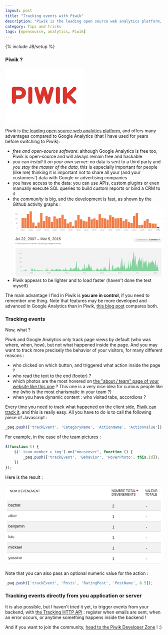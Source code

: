 ```yaml
---
layout: post
title: "Tracking events with Piwik"
description: "Piwik is the leading open source web analytics platform, in this post I will explain how to track specific events triggered on the client side"
category: Tips and tricks
tags: [opensource, analytics, Piwik]
---
```

{% include JB/setup %}

### Piwik ?

![Piwik logo](/assets/illustrations/pw_logo.png)

Piwik is [the leading open source web analytics platform](http://piwik.org/what-is-piwik/), and offers many advantages compared to Google Analytics (that I have used for years before switching to Piwik):

* *free and open-source software*: although Google Analytics is free too, Piwik is open-source and will always remain free and hackable
* you can *install it on your own server*: no data is sent to a third party and *you stay the master of the data*, this is especially important for people (like me) thinking it is important not to share all your (and your customers') data with Google or advertising companies
* you have access to the data: you can use APIs, custom plugins or even manually execute SQL queries to build custom reports or bind a CRM to it
* the *community* is big, and the development is fast, as shown by the Github activity graphs :
[![Commits graph](/assets/illustrations/pw_github_commits.png)](https://github.com/piwik/piwik/graphs/commit-activity)
[![Contributions graph](/assets/illustrations/pw_github_stats.png)](https://github.com/piwik/piwik/graphs/contributors)
* Piwik appears to be lighter and to load faster (haven't done the test myself)

The main advantage I find in Piwik is **you are in control**, if you need to remember one thing. Note that features may be more developed and advanced in Google Analytics than in Piwik, [this blog post](http://www.zenincognito.com/piwik-vs-google-analytics-a-detailed-review/) compares both.

### Tracking events

Now, what ?

Piwik and Google Analytics only track page views by default (who was where, when, how), but not what happened inside the page. And you may want to track more precisely the behavior of your visitors, for many different reasons :

* who clicked on which button, and triggered what action inside the page ?
* who read the text to the end (footer) ?
* which photos are the most hovered on [the "about / team" page of your website like this one](https://geoponts.enpc.fr/about) ? This one is a very nice idea for curious people like me (who is the most charismatic in your team ?)
* when you have dynamic content : who visited tabs, accordions ?

Every time you need to track what happened on the client side, [Piwik can track it](http://piwik.org/docs/event-tracking/), and this is really easy. All you have to do is to call the following piece of Javascript :

```javascript
_paq.push(['trackEvent', 'CategoryName', 'ActionName', 'ActionValue']);
```

For example, in the case of the team pictures :

```javascript
$(function () {
    $('.team-member > img').on("mouseover", function () {
        _paq.push(['trackEvent', 'Behavior', 'HoverPhoto', this.id]);
    })
});
```

Here is the result :

![Event triggered Piwik](/assets/illustrations/pw_events.png)

Note that you can also pass an optional numeric value for the action :

```javascript
_paq.push(['trackEvent', 'Posts', 'RatingPost', 'PostName', 8.5]);
```

### Tracking events directly from you application or server

It is also possible, but I haven't tried it yet, to trigger events from your backend, with [the Tracking HTTP API](http://developer.piwik.org/api-reference/tracking-api) : register when emails are sent, when an error occurs, or anytime something happens inside the backend !

And if you want to join the community, [head to the Piwik Developer Zone](http://developer.piwik.org/) ! :)
<link rel="stylesheet" href="/assets/highlight.css">
<script src="//cdnjs.cloudflare.com/ajax/libs/highlight.js/8.4/highlight.min.js"></script>
<script>hljs.initHighlightingOnLoad();</script>
